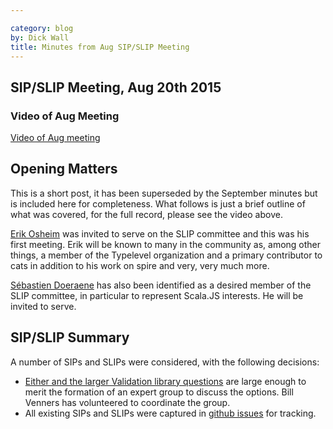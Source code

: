 ```yaml
---

category: blog
by: Dick Wall
title: Minutes from Aug SIP/SLIP Meeting
---
```


## SIP/SLIP Meeting, Aug 20th 2015

### Video of Aug Meeting
[Video of Aug meeting](https://plus.google.com/u/5/events/cfh933nkhhq0pe7h23c9v4csk6o)

## Opening Matters
This is a short post, it has been superseded by the September minutes but is included here for completeness. What follows is just a brief outline of what was covered, for the full record, please see the video above.

[Erik Osheim](https://github.com/non) was invited to serve on the SLIP committee and this was his first meeting. Erik will be known to many in the community as, among other things, a member of the Typelevel organization and a primary contributor to cats in addition to his work on spire and very, very much more.

[Sébastien Doeraene](https://github.com/sjrd) has also been identified as a desired member of the SLIP committee, in particular to represent Scala.JS interests. He will be invited to serve.

## SIP/SLIP Summary

A number of SIPs and SLIPs were considered, with the following decisions:

* [Either and the larger Validation library questions](https://github.com/scala/slip/issues/5) are large enough to merit the formation of an expert group to discuss the options. Bill Venners has volunteered to coordinate the group.
* All existing SIPs and SLIPs were captured in [github issues](https://github.com/scala/slip/issues) for tracking.
